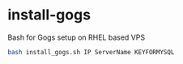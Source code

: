 # install-gogs
Bash for Gogs setup on RHEL based VPS

```bash
bash install_gogs.sh IP ServerName KEYFORMYSQL 
```
